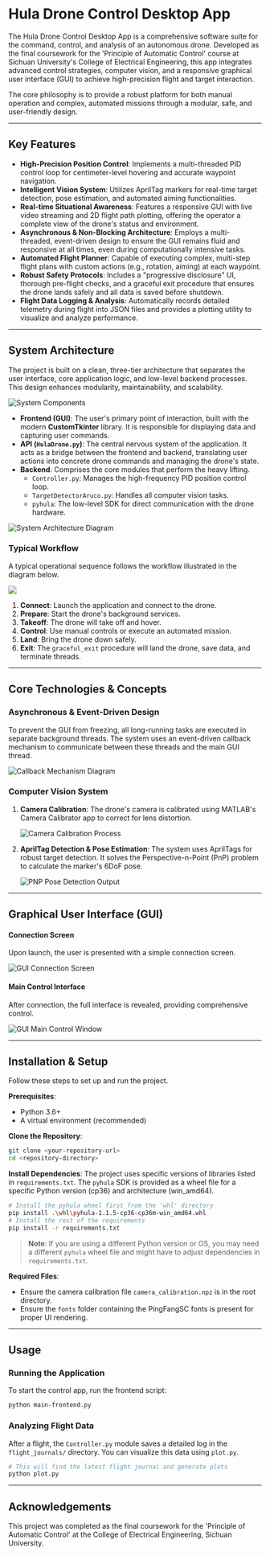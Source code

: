 # Hula Drone Control Desktop App

The Hula Drone Control Desktop App is a comprehensive software suite for the command, control, and analysis of an autonomous drone. Developed as the final coursework for the 'Principle of Automatic Control' course at Sichuan University's College of Electrical Engineering, this app integrates advanced control strategies, computer vision, and a responsive graphical user interface (GUI) to achieve high-precision flight and target interaction.

The core philosophy is to provide a robust platform for both manual operation and complex, automated missions through a modular, safe, and user-friendly design.

---

## Key Features

* **High-Precision Position Control**: Implements a multi-threaded PID control loop for centimeter-level hovering and accurate waypoint navigation.
* **Intelligent Vision System**: Utilizes AprilTag markers for real-time target detection, pose estimation, and automated aiming functionalities.
* **Real-time Situational Awareness**: Features a responsive GUI with live video streaming and 2D flight path plotting, offering the operator a complete view of the drone's status and environment.
* **Asynchronous & Non-Blocking Architecture**: Employs a multi-threaded, event-driven design to ensure the GUI remains fluid and responsive at all times, even during computationally intensive tasks.
* **Automated Flight Planner**: Capable of executing complex, multi-step flight plans with custom actions (e.g., rotation, aiming) at each waypoint.
* **Robust Safety Protocols**: Includes a "progressive disclosure" UI, thorough pre-flight checks, and a graceful exit procedure that ensures the drone lands safely and all data is saved before shutdown.
* **Flight Data Logging & Analysis**: Automatically records detailed telemetry during flight into JSON files and provides a plotting utility to visualize and analyze performance.

---

## System Architecture

The project is built on a clean, three-tier architecture that separates the user interface, core application logic, and low-level backend processes. This design enhances modularity, maintainability, and scalability.

![System Components](.github/SystemComponents.png)

* **Frontend (GUI)**: The user's primary point of interaction, built with the modern **CustomTkinter** library. It is responsible for displaying data and capturing user commands.
* **API (`HulaDrone.py`)**: The central nervous system of the application. It acts as a bridge between the frontend and backend, translating user actions into concrete drone commands and managing the drone's state.
* **Backend**: Comprises the core modules that perform the heavy lifting.
    * `Controller.py`: Manages the high-frequency PID position control loop.
    * `TargetDetectorAruco.py`: Handles all computer vision tasks.
    * `pyhula`: The low-level SDK for direct communication with the drone hardware.

![System Architecture Diagram](.github/StructureFrontendBackend.png)

### Typical Workflow

A typical operational sequence follows the workflow illustrated in the diagram below.

![](.github/StructureTakeoffExample.png)

1.  **Connect**: Launch the application and connect to the drone.
2.  **Prepare**: Start the drone's background services.
3.  **Takeoff**: The drone will take off and hover.
4.  **Control**: Use manual controls or execute an automated mission.
5.  **Land**: Bring the drone down safely.
6.  **Exit**: The `graceful_exit` procedure will land the drone, save data, and terminate threads.

---

## Core Technologies & Concepts

### Asynchronous & Event-Driven Design

To prevent the GUI from freezing, all long-running tasks are executed in separate background threads. The system uses an event-driven callback mechanism to communicate between these threads and the main GUI thread.

![Callback Mechanism Diagram](.github/StructureCallbacks.png)

### Computer Vision System

1.  **Camera Calibration**: The drone's camera is calibrated using MATLAB's Camera Calibrator app to correct for lens distortion.

    ![Camera Calibration Process](.github/CamCalibration.png)

2.  **AprilTag Detection & Pose Estimation**: The system uses AprilTags for robust target detection. It solves the Perspective-n-Point (PnP) problem to calculate the marker's 6DoF pose.

    ![PNP Pose Detection Output](.github/PnpPosDetect.png)

---

## Graphical User Interface (GUI)

#### Connection Screen

Upon launch, the user is presented with a simple connection screen.

![GUI Connection Screen](.github/GuiConnectFrame.png)

#### Main Control Interface

After connection, the full interface is revealed, providing comprehensive control.

![GUI Main Control Window](.github/GuiOperateFrame.png)

---

## Installation & Setup

Follow these steps to set up and run the project.

**Prerequisites**:

* Python 3.6+
* A virtual environment (recommended)

**Clone the Repository**:

```bash
git clone <your-repository-url>
cd <repository-directory>
````


**Install Dependencies**:
The project uses specific versions of libraries listed in `requirements.txt`. The `pyhula` SDK is provided as a wheel file for a specific Python version (cp36) and architecture (win\_amd64).

```bash
# Install the pyhula wheel first from the 'whl' directory
pip install .\whl\pyhula-1.1.5-cp36-cp36m-win_amd64.whl
# Install the rest of the requirements
pip install -r requirements.txt
```

> **Note**: If you are using a different Python version or OS, you may need a different `pyhula` wheel file and might have to adjust dependencies in `requirements.txt`.

**Required Files**:

  * Ensure the camera calibration file `camera_calibration.npz` is in the root directory.
  * Ensure the `fonts` folder containing the PingFangSC fonts is present for proper UI rendering.

-----

## Usage

### Running the Application

To start the control app, run the frontend script:

```bash
python main-frontend.py
```

### Analyzing Flight Data

After a flight, the `Controller.py` module saves a detailed log in the `flight_journals/` directory. You can visualize this data using `plot.py`.

```bash
# This will find the latest flight journal and generate plots
python plot.py
```

-----

## Acknowledgements

This project was completed as the final coursework for the 'Principle of Automatic Control' at the College of Electrical Engineering, Sichuan University.